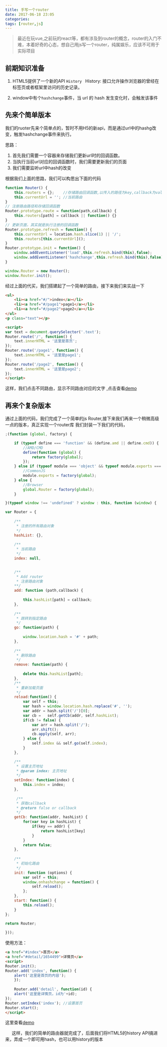 ```yaml
---
title: 手写一个router
date: 2017-06-18 23:05
categories:
tags: [router,js]
---
```


>	最近在玩vue,之前玩的react等，都有涉及到router的概念，router的入门不难，本着好奇的心态，想自己用js写一个router，纯属娱乐，应该不可用于实际项目

<!--more-->

## 前期知识准备
1. HTML5提供了一个新的API `History `
History: 接口允许操作浏览器的曾经在标签页或者框架里访问的历史记录。

2. window中有个`hashchange`事件，当 url 的 hash 发生变化时，会触发该事件

## 先来个简单版本
我们的ruoter先来个简单点的，暂时不用H5的新api，而是通过url中的hashg改变，触发hashchange事件来执行。

思路：
1. 首先我们需要一个容器来存储我们更新url时的回调函数。
2. 当执行当前url对应的回调函数时，我们需要更新我们的页面
3. 我们需要监听url中hash的改变

根据我们上面的思路，我们可以构思出下面的代码
```javascript
function Router() {
	this.routers = {};    //存储路由回调函数,以传入的路径为key,callback为value
	this.currentUrl = ''; //当前路由
}
// 注册路由路径和存储回调函数
Router.prototype.route = function(path,callback) {
	this.routers[path] = callback || function() {}
}
// 更新页面，其实就是执行注册的回调函数
Router.prototype.refresh = function() {
	this.currentUrl = location.hash.slice(1) || '/';
	this.routers[this.currentUrl]();
}
Router.prototype.init = function() {
	window.addEventListener('load',this.refresh.bind(this),false);
	window.addEventListener('hashchange',this.refresh.bind(this),false);
}

window.Router = new Router();
window.Router.init();
```
经过上面的代买，我们搭建起了一个简单的路由，接下来我们来实战一下
```html
<ul> 
    <li><a href="#/">index</a></li> 
    <li><a href="#/page1">page1</a></li> 
    <li><a href="#/page2">page2</a></li> 
</ul> 
<p class="text"></p>

<script>
var text = document.querySelector('.text');
Router.route('/', function() {
	text.innerHTML = '这里是首页';
});
Router.route('/page1', function() {
    text.innerHTML = '这里是page1';
});
Router.route('/page2', function() {
    text.innerHTML = '这里是page2';
});
</script>
```
这样，我们点击不同路由，显示不同路由对应的文字 ,点击查看<a href="/demo/router1.html" target="_blank">demo</a>

## 再来个复杂版本
通过上面的代码，我们完成了一个简单的js Router,接下来我们再来一个稍微高级一点的版本，真正实现一个router库
我们封装一下我们的代码，

```javascript
;(function (global, factory) {

    if (typeof define === 'function' && (define.amd || define.cmd)) {
        //AMD/CMD
        define(function (global) {
            return factory(global);
        });
    } else if (typeof module === 'object' && typeof module.exports === 'object') {
        //CommonJS
        module.exports = factory(global);
    } else {
        //Browser
        global.Router = factory(global);
    }

}(typeof window !== 'undefined' ? window : this, function (window) {

var Router = {
	
    /**
     * 注册的所有路由对象
     */
    hashList: {},
	
	/**
	 * 当前路由
	 */
    index: null,
   

    /**
     * Add router
     * 注册路由对象
	**/
    add: function (path,callback) {
    	
        this.hashList[path] = callback;
    },
    
    /**
     * 跳转到指定路由
     */
    go: function(path) {
    	
    	window.location.hash = '#' + path;
    },
    
    /**
     * 删除路由
     */
    remove: function(path) {	 
    	
        delete this.hashList[path];
    },
    /**
     * 重新加载页面
     */
    reload:function() {
    	var self = this;
        var hash = window.location.hash.replace('#', '');
        var addr = hash.split('/')[0];
        var cb =   self.getCb(addr, self.hashList);
        if(cb != false) {
            var arr = hash.split('/');
            arr.shift();
            cb.apply(self, arr);
        } else {
            self.index && self.go(self.index);
        }
    },

 	/**
     * 设置主页地址
     * @param index: 主页地址
     */
    setIndex: function(index) {
        this.index = index;
    },
    
     /**
     * 获取callback
     * @return false or callback
     */
    getCb: function(addr, hashList) {
        for(var key in hashList) {
            if(key == addr) {
                return hashList[key]
            }
        }
        return false;
    },
    
    /**
     * 初始化路由
     */
    init: function (options) {
    	var self = this;
    	window.onhashchange = function() {
            self.reload();
        };
    },
    start: function() {
    	this.reload();
    }
};

return Router;
    
}));
```
使用方法：
```html
<a href="#index">首页</a>
<a href="#detail/1654499">详情页</a>
<script>
Router.init();
Router.add('index', function() {
    alert('这里是首页的内容');
    });
 
    Router.add('detail', function(id) {
    alert('这里是详情页，id为'+id);
});
Router.setIndex('index'); //设置首页
Router.start();
</script>
```
这里查看<a href="/demo/router2.html" target="_blank">demo</a>


&ensp;&ensp;&ensp;这样，我们的简单的路由器就完成了，后面我们将HTML5的history API搞进来，弄成一个即可用hash，也可以用history的版本

